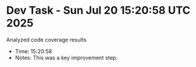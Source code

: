# Dev Task - Sun Jul 20 15:20:58 UTC 2025
Analyzed code coverage results
- Time: 15:20:58
- Notes: This was a key improvement step.
